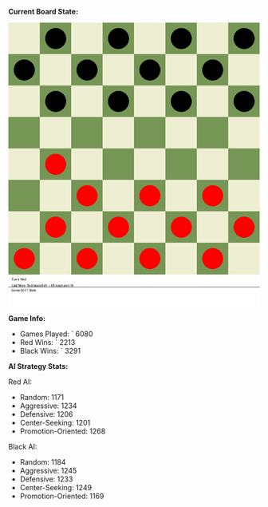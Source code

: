 
**Current Board State:**  
<!-- START_GIF -->
![Checkers Game](./checkers_game.gif)
<!-- END_GIF -->

**Game Info:**  
- Games Played: `<!-- GAMES_PLAYED --> 6080
- Red Wins: `<!-- RED_WINS --> 2213
- Black Wins: `<!-- BLACK_WINS --> 3291

<!-- AI_STATS -->
**AI Strategy Stats:**

Red AI:
- Random: 1171
- Aggressive: 1234
- Defensive: 1206
- Center-Seeking: 1201
- Promotion-Oriented: 1268

Black AI:
- Random: 1184
- Aggressive: 1245
- Defensive: 1233
- Center-Seeking: 1249
- Promotion-Oriented: 1169

